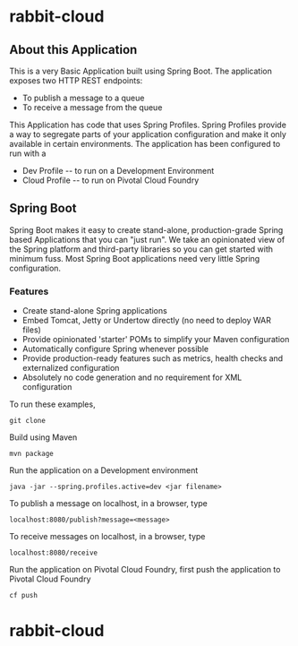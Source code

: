 # rabbit-cloud

## About this Application
This is a very Basic Application built using Spring Boot. The application exposes two HTTP REST endpoints:
* To publish a message to a queue
* To receive a message from the queue

This Application has code that uses Spring Profiles. Spring Profiles provide a way to segregate parts of your application configuration and make it only available in certain environments. The application has been configured to run with a 
* Dev Profile -- to run on a Development Environment
* Cloud Profile -- to run on Pivotal Cloud Foundry

## Spring Boot
Spring Boot makes it easy to create stand-alone, production-grade Spring based Applications that you can "just run". We take an opinionated view of the Spring platform and third-party libraries so you can get started with minimum fuss. Most Spring Boot applications need very little Spring configuration.
### Features
* Create stand-alone Spring applications
* Embed Tomcat, Jetty or Undertow directly (no need to deploy WAR files)
* Provide opinionated 'starter' POMs to simplify your Maven configuration
* Automatically configure Spring whenever possible
* Provide production-ready features such as metrics, health checks and externalized configuration
* Absolutely no code generation and no requirement for XML configuration

To run these examples,

`git clone`


Build using Maven

`mvn package`


Run the application on a Development environment

`java -jar --spring.profiles.active=dev <jar filename>`


To publish a message on localhost, in a browser, type

`localhost:8080/publish?message=<message>`


To receive messages on localhost, in a browser, type

`localhost:8080/receive`


Run the application on Pivotal Cloud Foundry, first push the application to Pivotal Cloud Foundry

`cf push`
# rabbit-cloud
